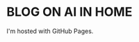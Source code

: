 <!DOCTYPE html>
<html>
<body>
<h1>BLOG ON AI IN HOME</h1>
<p>I'm hosted with GitHub Pages.</p>
</body>
</html>

